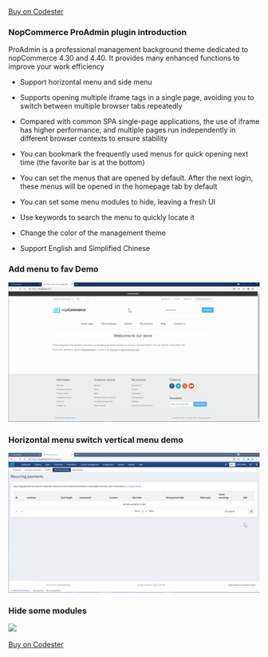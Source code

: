 [Buy on Codester](https://www.codester.com/items/32615/nopcommerce-proadminui?ref=Tang)

### NopCommerce ProAdmin plugin introduction

ProAdmin is a professional management background theme dedicated to nopCommerce 4.30 and 4.40. It provides many enhanced functions to improve your work efficiency

- Support horizontal menu and side menu  

- Supports opening multiple iframe tags in a single page, avoiding you to switch between multiple browser tabs repeatedly    

- Compared with common SPA single-page applications, the use of iframe has higher performance, and multiple pages run   independently in different browser contexts to ensure stability

- You can bookmark the frequently used menus for quick opening next time (the favorite bar is at the bottom) 

- You can set the menus that are opened by default. After the next login, these menus will be opened in the homepage tab by default  

- You can set some menu modules to hide, leaving a fresh UI  

- Use keywords to search the menu to quickly locate it   

- Change the color of the management theme   

- Support English and Simplified Chinese

### Add menu to fav Demo
![](/assets/fav.gif)

### Horizontal menu switch vertical menu demo
![](/assets/menu.gif)


### Hide some modules
![](/assets/hidden.gif)


[Buy on Codester](https://www.codester.com/items/32615/nopcommerce-proadminui?ref=Tang)
